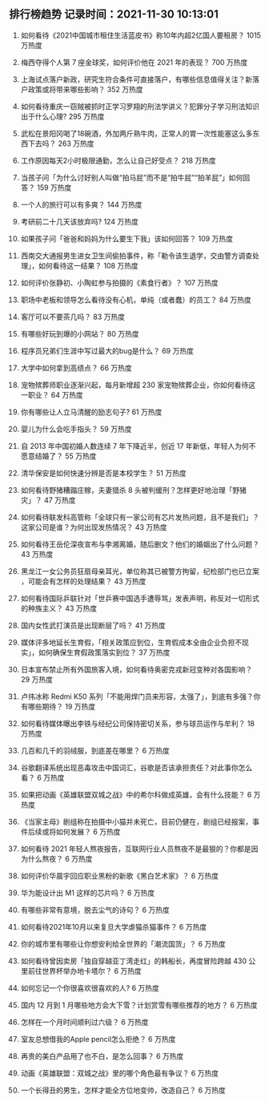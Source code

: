 
## 排行榜趋势 记录时间：2021-11-30 10:13:01
  
  1. 如何看待《2021中国城市租住生活蓝皮书》称10年内超2亿国人要租房？ 1015 万热度
    
  2. 梅西夺得个人第 7 座金球奖，如何评价他在 2021 年的表现？ 700 万热度
    
  3. 上海试点落户新政，研究生符合条件可直接落户，有哪些信息值得关注？新落户政策或将带来哪些影响？ 352 万热度
    
  4. 如何看待重庆一窃贼被抓时正学习罗翔的刑法学讲义？犯罪分子学习刑法知识出于什么心理? 295 万热度
    
  5. 武松在景阳冈喝了18碗酒，外加两斤熟牛肉，正常人的胃一次性能塞这么多东西下去吗？ 263 万热度
    
  6. 工作原因每天2小时极限通勤，怎么让自己好受点？ 218 万热度
    
  7. 当孩子问「为什么讨好别人叫做“拍马屁”而不是“拍牛屁”“拍羊屁”」如何回答？ 159 万热度
    
  8. 一个人的旅行可以有多爽？ 144 万热度
    
  9. 考研前二十几天该放弃吗? 124 万热度
    
  10. 如果孩子问「爸爸和妈妈为什么要生下我」该如何回答？ 109 万热度
    
  11. 西南交大通报男生进女卫生间偷拍事件，称「勒令该生退学，交由警方调查处理」，如何看待这一结果？ 108 万热度
    
  12. 如何评价张静初、小陶虹参与拍摄的《素食行者》？ 107 万热度
    
  13. 职场中老板和领导怎么看待没有心机，单纯（或者蠢）的员工？ 84 万热度
    
  14. 客厅可以不要茶几吗？ 83 万热度
    
  15. 有哪些好玩到爆的小网站？ 80 万热度
    
  16. 程序员兄弟们生涯中写过最大的bug是什么？ 69 万热度
    
  17. 大学中如何拿到高绩点？ 66 万热度
    
  18. 宠物殡葬师职业逐渐兴起，每月新增超 230 家宠物殡葬企业，你如何看待这一职业？ 64 万热度
    
  19. 你有哪些让人立马清醒的励志句子? 61 万热度
    
  20. 婴儿为什么会吃手指头？ 59 万热度
    
  21. 自 2013 年中国初婚人数连续 7 年下降近半，创近 17 年新低，年轻人为何不愿意结婚了？ 55 万热度
    
  22. 清华保安是如何快速分辨是否是本校学生？ 51 万热度
    
  23. 如何看待野猪糟蹋庄稼，夫妻猎杀 8 头被判缓刑？怎样更好地治理「野猪灾」？ 47 万热度
    
  24. 如何看待联发科高管称「全球只有一家公司有芯片发热问题，且不是我们」？这家公司是谁？为何出现发热情况？ 43 万热度
    
  25. 如何看待王岳伦深夜宣布与李湘离婚，随后删文？他们的婚姻出了什么问题？ 43 万热度
    
  26. 黑龙江一女公务员狂扇母亲耳光，单位称其已被警方拘留，纪检部门也已立案 ，可能会有怎样的处理结果？ 43 万热度
    
  27. 如何看待国际乒联针对「世乒赛中国选手遭辱骂」发表声明，称反对一切形式的种族主义？ 43 万热度
    
  28. 国内女性武打演员是出现断层了吗？ 41 万热度
    
  29. 媒体评多地延长生育假，「相关政策应到位，生育假成本全由企业负担不现实」，如何确保生育假政策落实到位？ 37 万热度
    
  30. 日本宣布禁止所有外国旅客入境，如何看待奥密克戎新冠变种对各国影响？ 29 万热度
    
  31. 卢伟冰称 Redmi K50 系列「不能用焊门员来形容，太强了」，到底有多强？你有哪些期待？ 19 万热度
    
  32. 如何看待媒体曝出李铁与经纪公司保持密切关系，参与球员运作与牟利？ 18 万热度
    
  33. 几百和几千的羽绒服，到底差在哪里？ 6 万热度
    
  34. 谷歌翻译系统出现恶毒攻击中国词汇，谷歌是否该承担责任？对此事你怎么看？ 6 万热度
    
  35. 如果把动画《英雄联盟双城之战》中的希尔科做成英雄，会有什么技能？ 6 万热度
    
  36. 《当家主母》剧组称在拍摄中小猫并未死亡，目前仍健在，剧组已经报案，事件后续或将如何发展？ 6 万热度
    
  37. 如何看待 2021 年轻人熬夜报告，互联网行业人员熬夜不是最狠的？你都是因为什么熬夜？ 6 万热度
    
  38. 如何评价华晨宇回应职业黑粉的新歌《黑白艺术家》？ 6 万热度
    
  39. 华为能设计出 M1 这样的芯片吗？ 6 万热度
    
  40. 有哪些非常有意境，脱去尘气的诗句？ 6 万热度
    
  41. 如何看待2021年10月以来复旦大学虐猫杀猫事件？ 6 万热度
    
  42. 你的城市里有哪些让你想安利给全世界的「潮流国货」？ 6 万热度
    
  43. 如何看待曾因卖房「独自穿越亚丁湾走红」的韩船长，再度冒险跨越 430 公里前往世界杯举办地卡塔尔？ 6 万热度
    
  44. 如何忘记一个你很喜欢很喜欢的人? 6 万热度
    
  45. 国内 12 月到 1 月哪些地方会大下雪？计划赏雪有哪些推荐的地方？ 6 万热度
    
  46. 怎样在一个月时间顺利过六级？ 6 万热度
    
  47. 室友总想借我的Apple pencil怎么拒绝？ 6 万热度
    
  48. 再贵的美白产品用了也不白，是怎么回事？ 6 万热度
    
  49. 动画《英雄联盟：双城之战》里的哪个角色最有争议？ 6 万热度
    
  50. 一个长得丑的男生，怎样才能全方位地变帅，改造自己？ 6 万热度
    